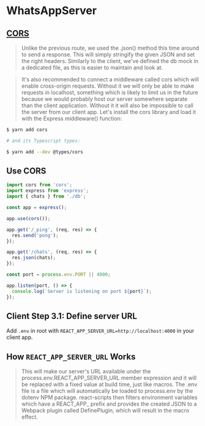 # WhatsAppServer

## [CORS](https://www.tortilla.academy/Urigo/WhatsApp-Clone-Tutorial/master/next/step/3)

> Unlike the previous route, we used the .json() method this time around to send a response. This will simply stringify the given JSON and set the right headers. Similarly to the client, we've defined the db mock in a dedicated file, as this is easier to maintain and look at.

> It's also recommended to connect a middleware called cors which will enable cross-origin requests. Without it we will only be able to make requests in localhost, something which is likely to limit us in the future because we would probably host our server somewhere separate than the client application. Without it it will also be impossible to call the server from our client app. Let's install the cors library and load it with the Express middleware() function:

```sh
$ yarn add cors

# and its Typescript types:

$ yarn add --dev @types/cors
```

## Use CORS

```ts
import cors from 'cors';
import express from 'express';
import { chats } from './db';

const app = express();

app.use(cors());

app.get('/_ping', (req, res) => {
  res.send('pong');
});

app.get('/chats', (req, res) => {
  res.json(chats);
});

const port = process.env.PORT || 4000;

app.listen(port, () => {
  console.log(`Server is listening on port ${port}`);
});
```

## Client Step 3.1: Define server URL

Add `.env` in root with `REACT_APP_SERVER_URL=http://localhost:4000` in your client app.

## How `REACT_APP_SERVER_URL` Works

> This will make our server's URL available under the process.env.REACT_APP_SERVER_URL member expression and it will be replaced with a fixed value at build time, just like macros. The .env file is a file which will automatically be loaded to process.env by the dotenv NPM package. react-scripts then filters environment variables which have a REACT_APP_ prefix and provides the created JSON to a Webpack plugin called DefinePlugin, which will result in the macro effect.

